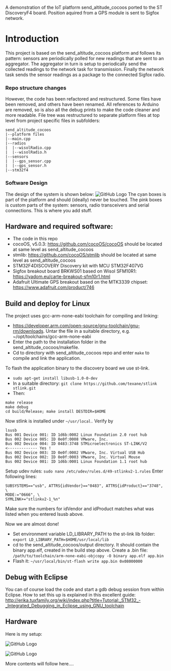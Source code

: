 A demonstration of the IoT platform send_altitude_cocoos ported to the ST DiscoveryF4 board. Position aquired from a GPS module is sent to Sigfox network.

# Introduction
This project is based on the send_altitude_cocoos platform and follows its pattern: sensors are periodically polled for new readings that are sent to an aggregator. The aggregator in turn is setup to periodically send the collected readings to the network task for transmission. Finally the network task sends the sensor readings as a package to the connected Sigfox radio.

### Repo structure changes
However, the code has been refactored and restructured. Some files have been removed, and others have been renamed. All references to Arduino are removed, so is also all the debug prints to make the code cleaner and more readable. File tree was restructured to separate platform files at top level from project specific files in subfolders:
```
send_altitude_cocoos
|--platform files
|--main.cpp
|--radios
|  |--wisolRadio.cpp
|  |--wisolRadio.h
|--sensors
|  |--gps_sensor.cpp
|  |--gps_sensor.h
|--stm32f4
```

### Software Design
The design of the system is shown below:
![GitHub Logo](https://github.com/lupyuen/send_altitude_cocoos/blob/discoveryF4/send_altitude_cocoos.png)
The cyan boxes is part of the platform and should (ideally) never be touched.
The pink boxes is custom parts of the system: sensors, radio transceivers and serial connections. This is where you add stuff.
  
## Hardware and required software:

 - The code in this repo
 - cocoOS, v5.0.3: https://github.com/cocoOS/cocoOS should be located at same level as send_altitude_cocoos
 - stmlib: https://github.com/cocoOS/stmlib should be located at same level as send_altitude_cocoos
 - STM32F4DISCOVERY Discovery kit with MCU STM32F407VG
 - Sigfox breakout board BRKWS01 based on Wisol SFM10R1: https://yadom.eu/carte-breakout-sfm10r1.html
 - Adafruit Ultimate GPS breakout based on the MTK3339 chipset: https://www.adafruit.com/product/746
 
## Build and deploy for Linux
The project uses gcc-arm-none-eabi toolchain for compiling and linking:
 - https://developer.arm.com/open-source/gnu-toolchain/gnu-rm/downloads. Untar the file in a suitable directory, e.g. ~/opt/toolchains/gcc-arm-none-eabi
 - Enter the path to the installation folder in the send_altitude_cocoos/makefile.
 - Cd to directory with send_altitude_cocoos repo and enter `make` to compile and link the application.
 
 To flash the application binary to the discovery board we use st-link. 
  - `sudo apt-get install libusb-1.0-0-dev`
  - In a suitable directory: `git clone https://github.com/texane/stlink stlink.git`
   - Then:
  ```cd stlink.git
make release
make debug
cd build/Release; make install DESTDIR=$HOME
```
Now stlink is installed under `~/usr/local.`
Verify by
```
lsusb
Bus 001 Device 001: ID 1d6b:0002 Linux Foundation 2.0 root hub
Bus 002 Device 005: ID 0e0f:0008 VMware, Inc. 
Bus 002 Device 004: ID 0483:3748 STMicroelectronics ST-LINK/V2           <------------- Yes ! 
Bus 002 Device 003: ID 0e0f:0002 VMware, Inc. Virtual USB Hub
Bus 002 Device 002: ID 0e0f:0003 VMware, Inc. Virtual Mouse
Bus 002 Device 001: ID 1d6b:0001 Linux Foundation 1.1 root hub
```

Setup udev rules: `sudo nano /etc/udev/rules.d/49-stlinkv2-1.rules`
Enter following lines:
```
SUBSYSTEMS=="usb", ATTRS{idVendor}=="0483", ATTRS{idProduct}=="3748", \
MODE:="0666", \
SYMLINK+="stlinkv2-1_%n"
```
Make sure the numbers for idVendor and idProduct matches what was listed when you entered lsusb above.

Now we are almost done!

 - Set environment variable LD_LIBRARY_PATH to the st-link lib folder:
 `export LD_LIBRARY_PATH=$HOME/usr/local/lib`
 - cd to the send_altitude_cocoos/output directory. It should contain the binary app.elf, created in the build step above. Create a .bin file: 
 `/path/to/toolchain/arm-none-eabi-objcopy -O binary app.elf app.bin`
 - Flash it: `~/usr/local/bin/st-flash write app.bin 0x08000000` 

## Debug with Eclipse
You can of course load the code and start a gdb debug session from within Eclipse. How to set this up is explained in this excellent guide: http://erika.tuxfamily.org/wiki/index.php?title=Tutorial:_STM32_-_Integrated_Debugging_in_Eclipse_using_GNU_toolchain

## Hardware

Here is my setup:

![GitHub Logo](https://github.com/lupyuen/send_altitude_cocoos/blob/discoveryF4/IMG_20180910_205904.png)


![GitHub Logo](https://github.com/lupyuen/send_altitude_cocoos/blob/discoveryF4/IMG_20180910_210037.png)




 More contents will follow here....
